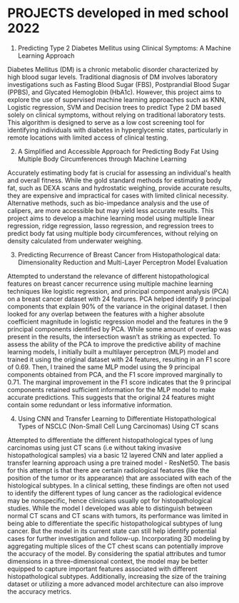 # PROJECTS developed in med school 2022

1. Predicting Type 2 Diabetes Mellitus using Clinical Symptoms: A Machine Learning Approach

Diabetes Mellitus (DM) is a chronic metabolic disorder characterized by high blood sugar levels. Traditional diagnosis of DM involves laboratory investigations such as Fasting Blood Sugar (FBS), Postprandial Blood Sugar (PPBS), and Glycated Hemoglobin (HbA1c). However, this project aims to explore the use of supervised machine learning approaches such as KNN, Logistic regression, SVM and Decision trees to predict Type 2 DM based solely on clinical symptoms, without relying on traditional laboratory tests. This algorithm is designed to serve as a low cost screening tool for identifying individuals with diabetes in hyperglycemic states, particularly in remote locations with limited access of clinical testing.

2. A Simplified and Accessible Approach for Predicting Body Fat Using Multiple Body Circumferences through Machine Learning

Accurately estimating body fat is crucial for assessing an individual's health and overall fitness. While the gold standard methods for estimating body fat, such as DEXA scans and hydrostatic weighing, provide accurate results, they are expensive and impractical for cases with limited clinical necessity. Alternative methods, such as bio-impedance analysis and the use of calipers, are more accessible but may yield less accurate results. This project aims to develop a machine learning model using multiple linear regression, ridge regression, lasso regression, and regression trees to predict body fat using multiple body circumferences, without relying on density calculated from underwater weighing.

3. Predicting Recurrence of Breast Cancer from Histopathological data: Dimensionality Reduction and Multi-Layer Perceptron Model Evaluation

Attempted to understand the relevance of different histopathological features on breast cancer recurrence using multiple machine learning techniques like logistic regression, and principal component analysis (PCA) on a breast cancer dataset with 24 features. PCA helped identify 9 principal components that explain 90% of the variance in the original dataset. I then looked for any overlap between the features with a higher absolute coefficient magnitude in logistic regression model and the features in the 9 principal components identified by PCA. While some amount of overlap was present in the results, the intersection wasn’t as striking as expected. To assess the ability of the PCA to improve the predictive ability of machine learning models, I initially built a multilayer perceptron (MLP) model and trained it using the original dataset with 24 features, resulting in an F1 score of 0.69. Then, I trained the same MLP model using the 9 principal components obtained from PCA, and the F1 score improved marginally to 0.71. The marginal improvement in the F1 score indicates that the 9 principal components retained sufficient information for the MLP model to make accurate predictions. This suggests that the original 24 features might contain some redundant or less informative information.

4. Using CNN and Transfer Learning to Differentiate Histopathological Types of NSCLC (Non-Small Cell Lung Carcinomas) Using CT scans

Attempted to differentiate the different histopathological types of lung carcinomas using just CT scans (i.e without taking invasive histopathological samples) via a basic 12 layered CNN and later applied a transfer learning approach using a pre trained model - ResNet50. The basis for this attempt is that there are certain radiological features (like the position of the tumor or its appearance) that are associated with each of the histological subtypes. In a clinical setting, these findings are often not used to identify the different types of lung cancer as the radiological evidence may be nonspecific, hence clinicians usually opt for histopathological studies. While the model I developed was able to distinguish between normal CT scans and CT scans with tumors, its performance was limited in being able to differentiate the specific histopathological subtypes of lung cancer. But the model in its current state can still help identify potential cases for further investigation and follow-up. Incorporating 3D modeling by aggregating multiple slices of the CT chest scans can potentially improve the accuracy of the model. By considering the spatial attributes and tumor dimensions in a three-dimensional context, the model may be better equipped to capture important features associated with different histopathological subtypes. Additionally, increasing the size of the training dataset or utilizing a more advanced model architecture can also improve the accuracy metrics.
